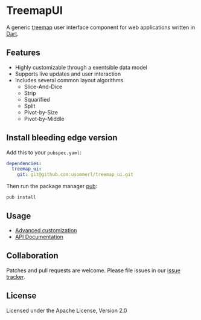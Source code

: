 TreemapUI
=========

A generic [treemap][] user interface component for web applications written in [Dart][].

Features
--------
- Highly customizable through a exentsible data model
- Supports live updates and user interaction 
- Includes several common layout algorithms
    - Slice-And-Dice
    - Strip
    - Squarified
    - Split
    - Pivot-by-Size
    - Pivot-by-Middle



Install bleeding edge version
-----------------------------

Add this to your `pubspec.yaml`:

```yaml
dependencies:
  treemap_ui:
    git: git@github.com:usommerl/treemap_ui.git
```

Then run the package manager [pub][]:

    pub install

Usage
-----
- [Advanced customization][]
- [API Documentation][]

Collaboration
-------------
Patches and pull requests are welcome. Please file issues in our [issue tracker].

License
-------
Licensed under the Apache License, Version 2.0


[issue tracker]: https://github.com/usommerl/treemap_ui/issues
[treemap]: http://en.wikipedia.org/wiki/Treemapping
[TreemapUI]: https://github.com/usommerl/treemap_ui/
[Dart]: http://www.dartlang.org/
[pub]: http://www.dartlang.org/docs/pub-package-manager/
[Advanced customization]: /doc/custom_model_example.md
[API Documentation]: https://googledrive.com/host/0B7SuAtTI9WeHZk1tMkFDbHRpUk0/index.html


